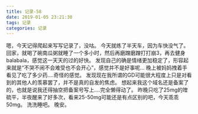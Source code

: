 ```yaml
---
title: 记录-58
date: 2019-01-05 23:21:30
tags: 记录
categories: 记录
---
```

嗯，今天记得爬起来写写记录了，没咕。
今天就练了半天车，因为车快没气了。
回家，就喝了碗南瓜粥就睡了一个多小时，然后再磨蹭磨蹭打打崩3，再去健身balabala，感觉这一天天的过的好快。
发现自己的确是情绪更加稳定了，形容起来就是“不哭不闹不会难受也不会开心”，感觉并不是好事呢...
晚上被妈妈拽着手看见了吃了多少药....奇怪的感觉。
发现现在我所谓的GD可能很大程度上只是对看到的其他人的羡慕罢了，并不是真的自发的焦虑。
想起来我这个域名还是备案了的，也就是说我还得抽空把备案号写上....完全懒得动了。
昨晚只吃了25mg的喹硫平，半夜醒来了好多次，看来25-50mg可能还是有点区别的吧，今天乖乖50mg。
洗洗睡吧。
晚安。